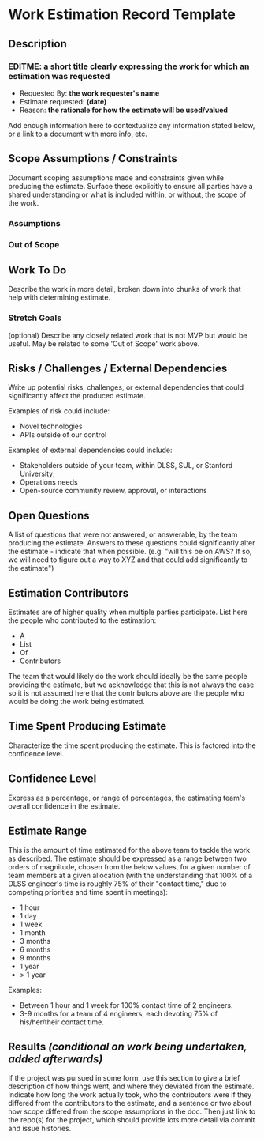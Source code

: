 # Work Estimation Record Template

## Description

### EDITME: a short title clearly expressing the work for which an estimation was requested

* Requested By: **the work requester's name**
* Estimate requested: **(date)**
* Reason: **the rationale for how the estimate will be used/valued**

Add enough information here to contextualize any information stated below, or a link to a document with more info, etc.

## Scope Assumptions / Constraints

Document scoping assumptions made and constraints given while producing the estimate. Surface these explicitly to ensure all parties have a shared understanding or what is included within, or without, the scope of the work.

### Assumptions

### Out of Scope

## Work To Do

Describe the work in more detail, broken down into chunks of work that help with determining estimate.

### Stretch Goals

(optional) Describe any closely related work that is not MVP but would be useful.  May be related to some 'Out of Scope' work above.

## Risks / Challenges / External Dependencies

Write up potential risks, challenges, or external dependencies that could significantly affect the produced estimate.

Examples of risk could include:

* Novel technologies
* APIs outside of our control

Examples of external dependencies could include:

* Stakeholders outside of your team, within DLSS, SUL, or Stanford University;
* Operations needs
* Open-source community review, approval, or interactions

## Open Questions

A list of questions that were not answered, or answerable, by the team producing the estimate. Answers to these questions could significantly alter the estimate - indicate that when possible.  (e.g. "will this be on AWS?  If so, we will need to figure out a way to XYZ and that could add significantly to the estimate")

## Estimation Contributors

Estimates are of higher quality when multiple parties participate. List here the people who contributed to the estimation:

* A
* List
* Of
* Contributors

The team that would likely do the work should ideally be the same people providing the estimate, but we acknowledge that this is not always the case so it is not assumed here that the contributors above are the people who would be doing the work being estimated.

## Time Spent Producing Estimate

Characterize the time spent producing the estimate. This is factored into the confidence level.

## Confidence Level

Express as a percentage, or range of percentages, the estimating team's overall confidence in the estimate.

## Estimate Range

This is the amount of time estimated for the above team to tackle the work as described. The estimate should be expressed as a range between two orders of magnitude, chosen from the below values, for a given number of team members at a given allocation (with the understanding that 100% of a DLSS engineer's time is roughly 75% of their "contact time," due to competing priorities and time spent in meetings):

* 1 hour
* 1 day
* 1 week
* 1 month
* 3 months
* 6 months
* 9 months
* 1 year
* \> 1 year

Examples:
* Between 1 hour and 1 week for 100% contact time of 2 engineers.
* 3-9 months for a team of 4 engineers, each devoting 75% of his/her/their contact time.

## Results _(conditional on work being undertaken, added afterwards)_

If the project was pursued in some form, use this section to give a brief description of how things went, and where they deviated from the estimate. Indicate how long the work actually took, who the contributors were if they differed from the contributors to the estimate, and a sentence or two about how scope differed from the scope assumptions in the doc. Then just link to the repo(s) for the project, which should provide lots more detail via commit and issue histories.
